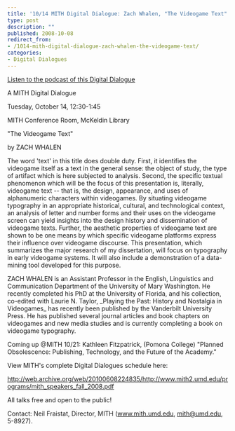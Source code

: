 ```yaml
---
title: '10/14 MITH Digital Dialogue: Zach Whalen, "The Videogame Text"'
type: post
description: ""
published: 2008-10-08
redirect_from: 
- /1014-mith-digital-dialogue-zach-whalen-the-videogame-text/
categories:
- Digital Dialogues
---
```

[Listen to the podcast of this Digital Dialogue](http://web.archive.org/web/20131230234918/http://mith.umd.edu/programs/digitaldialogue/mp3/dd-10-14-08.mp3)

A MITH Digital Dialogue

Tuesday, October 14, 12:30-1:45

MITH Conference Room, McKeldin Library

"The Videogame Text"

by ZACH WHALEN

The word 'text' in this title does double duty. First, it identifies the videogame itself as a text in the general sense: the object of study, the type of artifact which is here subjected to analysis. Second, the specific textual phenomenon which will be the focus of this presentation is, literally, videogame text -- that is, the design, appearance, and uses of alphanumeric characters within videogames. By situating videogame typography in an appropriate historical, cultural, and technological context, an analysis of letter and number forms and their uses on the videogame screen can yield insights into the design history and dissemination of videogame texts. Further, the aesthetic properties of videogame text are shown to be one means by which specific videogame platforms express their influence over videogame discourse. This presentation, which summarizes the major research of my dissertation, will focus on typography in early videogame systems. It will also include a demonstration of a data-mining tool developed for this purpose.

ZACH WHALEN is an Assistant Professor in the English, Linguistics and Communication Department of the University of Mary Washington. He recently completed his PhD at the University of Florida, and his collection, co-edited with Laurie N. Taylor, \_Playing the Past: History and Nostalgia in Videogames\_ has recently been published by the Vanderbilt University Press. He has published several journal articles and book chapters on videogames and new media studies and is currently completing a book on videogame typography.

Coming up @MITH 10/21: Kathleen Fitzpatrick, (Pomona College) "Planned Obsolescence: Publishing, Technology, and the Future of the Academy."

View MITH's complete Digital Dialogues schedule here:

http://web.archive.org/web/20100608224835/http://www.mith2.umd.edu/programs/mith_speakers_fall_2008.pdf

All talks free and open to the public!

Contact: Neil Fraistat, Director, MITH (www.mith.umd.edu, mith@umd.edu, 5-8927).
